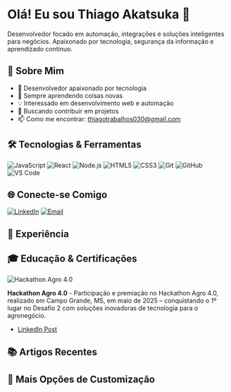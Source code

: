# Olá! Eu sou Thiago Akatsuka 👋
Desenvolvedor focado em automação, integrações e soluções inteligentes para negócios. Apaixonado por tecnologia, segurança da informação e aprendizado contínuo.
## 🚀 Sobre Mim
<!-- Personalize sua bio aqui -->
- 🔭 Desenvolvedor apaixonado por tecnologia
- 🌱 Sempre aprendendo coisas novas
- 💡 Interessado em desenvolvimento web e automação
- 🎯 Buscando contribuir em projetos 
- 📫 Como me encontrar: [thiagotrabalhos030@gmail.com](mailto:thiagotrabalhos030@gmail.com)
## 🛠️ Tecnologias & Ferramentas
<!-- Adicione ou remova badges conforme suas tecnologias -->
![JavaScript](https://img.shields.io/badge/-JavaScript-F7DF1E?style=flat-square&logo=javascript&logoColor=black)
![React](https://img.shields.io/badge/-React-61DAFB?style=flat-square&logo=react&logoColor=black)
![Node.js](https://img.shields.io/badge/-Node.js-339933?style=flat-square&logo=node.js&logoColor=white)
![HTML5](https://img.shields.io/badge/-HTML5-E34F26?style=flat-square&logo=html5&logoColor=white)
![CSS3](https://img.shields.io/badge/-CSS3-1572B6?style=flat-square&logo=css3&logoColor=white)
![Git](https://img.shields.io/badge/-Git-F05032?style=flat-square&logo=git&logoColor=white)
![GitHub](https://img.shields.io/badge/-GitHub-181717?style=flat-square&logo=github&logoColor=white)
![VS Code](https://img.shields.io/badge/-VS%20Code-007ACC?style=flat-square&logo=visual-studio-code&logoColor=white)
## 🌐 Conecte-se Comigo
<!-- Adicione seus links de redes sociais -->
[![LinkedIn](https://img.shields.io/badge/-LinkedIn-0077B5?style=flat-square&logo=linkedin&logoColor=white)](https://www.linkedin.com/in/thiagoakatsuka/)
[![Email](https://img.shields.io/badge/-Email-D14836?style=flat-square&logo=gmail&logoColor=white)](mailto:thiagotrabalhos030@gmail.com)
<!-- ## 🎯 Projetos em Destaque
[![Projeto 1](https://github-readme-stats.vercel.app/api/pin/?username=ThiagoAkatsuka&repo=nome-do-repo&theme=tokyonight)](https://github.com/ThiagoAkatsuka/nome-do-repo)
[![Projeto 2](https://github-readme-stats.vercel.app/api/pin/?username=ThiagoAkatsuka&repo=outro-repo&theme=tokyonight)](https://github.com/ThiagoAkatsuka/outro-repo)
-->
## 💼 Experiência
<!-- Adicione sua experiência profissional -->
<!-- - **Cargo** - Empresa (Período)  - Descrição das atividades e conquistas
-->
## 🎓 Educação & Certificações
<!-- Adicione sua formação e certificações -->

![Hackathon Agro 4.0](image.jpg)

**Hackathon Agro 4.0** - Participação e premiação no Hackathon Agro 4.0, realizado em Campo Grande, MS, em maio de 2025 – conquistando o 1º lugar no Desafio 2 com soluções inovadoras de tecnologia para o agronegócio.

- [LinkedIn Post](https://www.linkedin.com/feed/update/urn:li:activity:7332991910988365824/)
<!-- - **Curso/Graduação** - Instituição (Ano)
- **Certificação** - Plataforma (Ano)
-->
## 📚 Artigos Recentes
<!-- Se você escreve artigos, adicione aqui -->
<!-- - [Título do Artigo](link-do-artigo)
-->
## 🎨 Mais Opções de Customização
<!-- TEMAS DISPONÍVEIS: default, dark, radical, merko, gruvbox, tokyonight, onedark, cobalt, synthwave, highcontrast, dracula -->
<!-- Para alterar o tema, substitua 'tokyonight' por outro tema nas URLs acima -->
